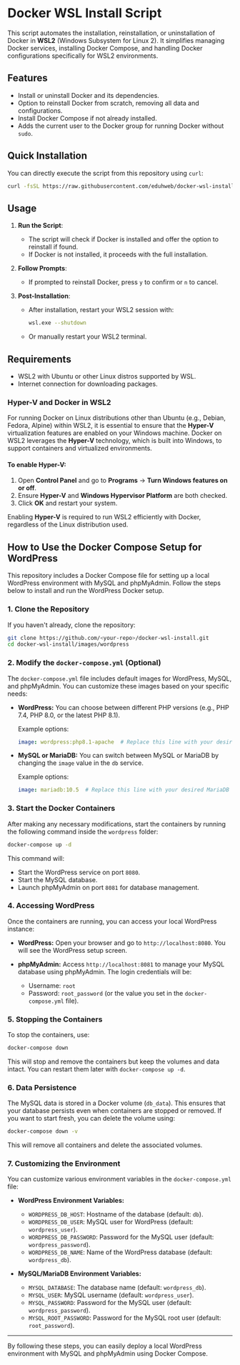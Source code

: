 # Docker WSL Install Script
This script automates the installation, reinstallation, or uninstallation of Docker in **WSL2** (Windows Subsystem for Linux 2). It simplifies managing Docker services, installing Docker Compose, and handling Docker configurations specifically for WSL2 environments.

## Features

- Install or uninstall Docker and its dependencies.
- Option to reinstall Docker from scratch, removing all data and configurations.
- Install Docker Compose if not already installed.
- Adds the current user to the Docker group for running Docker without `sudo`.

## Quick Installation

You can directly execute the script from this repository using `curl`:

```bash
curl -fsSL https://raw.githubusercontent.com/eduhweb/docker-wsl-install/main/docker-wsl-install.sh -o docker-wsl-install.sh && chmod +x docker-wsl-install.sh && bash docker-wsl-install.sh
```

## Usage

1. **Run the Script**:
   - The script will check if Docker is installed and offer the option to reinstall if found.
   - If Docker is not installed, it proceeds with the full installation.
   
2. **Follow Prompts**:
   - If prompted to reinstall Docker, press `y` to confirm or `n` to cancel.

3. **Post-Installation**:
   - After installation, restart your WSL2 session with:
     ```bash
     wsl.exe --shutdown
     ```
   - Or manually restart your WSL2 terminal.

## Requirements

- WSL2 with Ubuntu or other Linux distros supported by WSL.
- Internet connection for downloading packages.

### Hyper-V and Docker in WSL2

For running Docker on Linux distributions other than Ubuntu (e.g., Debian, Fedora, Alpine) within WSL2, it is essential to ensure that the **Hyper-V** virtualization features are enabled on your Windows machine. Docker on WSL2 leverages the **Hyper-V** technology, which is built into Windows, to support containers and virtualized environments.

#### To enable **Hyper-V**:

1. Open **Control Panel** and go to **Programs** -> **Turn Windows features on or off**.
2. Ensure **Hyper-V** and **Windows Hypervisor Platform** are both checked.
3. Click **OK** and restart your system.

Enabling **Hyper-V** is required to run WSL2 efficiently with Docker, regardless of the Linux distribution used.


## How to Use the Docker Compose Setup for WordPress

This repository includes a Docker Compose file for setting up a local WordPress environment with MySQL and phpMyAdmin. Follow the steps below to install and run the WordPress Docker setup.

### 1. Clone the Repository

If you haven't already, clone the repository:

```bash
git clone https://github.com/<your-repo>/docker-wsl-install.git
cd docker-wsl-install/images/wordpress
```

### 2. Modify the `docker-compose.yml` (Optional)

The `docker-compose.yml` file includes default images for WordPress, MySQL, and phpMyAdmin. You can customize these images based on your specific needs:

- **WordPress:** You can choose between different PHP versions (e.g., PHP 7.4, PHP 8.0, or the latest PHP 8.1).
  
  Example options:
  ```yaml
  image: wordpress:php8.1-apache  # Replace this line with your desired WordPress version
  ```

- **MySQL or MariaDB:** You can switch between MySQL or MariaDB by changing the `image` value in the `db` service.

  Example options:
  ```yaml
  image: mariadb:10.5  # Replace this line with your desired MariaDB or MySQL version
  ```

### 3. Start the Docker Containers

After making any necessary modifications, start the containers by running the following command inside the `wordpress` folder:

```bash
docker-compose up -d
```

This command will:
- Start the WordPress service on port `8080`.
- Start the MySQL database.
- Launch phpMyAdmin on port `8081` for database management.

### 4. Accessing WordPress

Once the containers are running, you can access your local WordPress instance:

- **WordPress:** Open your browser and go to `http://localhost:8080`. You will see the WordPress setup screen.
  
- **phpMyAdmin:** Access `http://localhost:8081` to manage your MySQL database using phpMyAdmin. The login credentials will be:
  - Username: `root`
  - Password: `root_password` (or the value you set in the `docker-compose.yml` file).

### 5. Stopping the Containers

To stop the containers, use:

```bash
docker-compose down
```

This will stop and remove the containers but keep the volumes and data intact. You can restart them later with `docker-compose up -d`.

### 6. Data Persistence

The MySQL data is stored in a Docker volume (`db_data`). This ensures that your database persists even when containers are stopped or removed. If you want to start fresh, you can delete the volume using:

```bash
docker-compose down -v
```

This will remove all containers and delete the associated volumes.

### 7. Customizing the Environment

You can customize various environment variables in the `docker-compose.yml` file:

- **WordPress Environment Variables:**
  - `WORDPRESS_DB_HOST`: Hostname of the database (default: `db`).
  - `WORDPRESS_DB_USER`: MySQL user for WordPress (default: `wordpress_user`).
  - `WORDPRESS_DB_PASSWORD`: Password for the MySQL user (default: `wordpress_password`).
  - `WORDPRESS_DB_NAME`: Name of the WordPress database (default: `wordpress_db`).

- **MySQL/MariaDB Environment Variables:**
  - `MYSQL_DATABASE`: The database name (default: `wordpress_db`).
  - `MYSQL_USER`: MySQL username (default: `wordpress_user`).
  - `MYSQL_PASSWORD`: Password for the MySQL user (default: `wordpress_password`).
  - `MYSQL_ROOT_PASSWORD`: Password for the MySQL root user (default: `root_password`).

---

By following these steps, you can easily deploy a local WordPress environment with MySQL and phpMyAdmin using Docker Compose.
